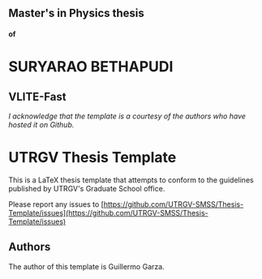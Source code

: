 
## Master's in Physics thesis
#### of
# SURYARAO BETHAPUDI

## VLITE-Fast

_I acknowledge that the template is a courtesy of the authors who have hosted it on Github._

# UTRGV Thesis Template

This is a LaTeX thesis template that attempts to conform to the guidelines
published by UTRGV's Graduate School office.

Please report any issues to
[https://github.com/UTRGV-SMSS/Thesis-Template/issues](https://github.com/UTRGV-SMSS/Thesis-Template/issues)


## Authors
The author of this template is Guillermo Garza.
